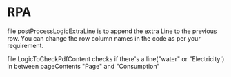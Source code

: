 # RPA
file postProcessLogicExtraLine is to append the extra Line to the previous row.
You can change the row column names in the code as per your requirement.

file LogicToCheckPdfContent checks if there's a line("water" or "Electricity')
in between pageContents "Page" and "Consumption"
